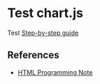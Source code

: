 # Test chart.js

Test [Step-by-step guide](https://www.chartjs.org/docs/latest/getting-started/usage.html#step-by-step-guide)

## References

- [HTML Programming Note](https://hackmd.io/@billwang168/BJZLU5t4T)

